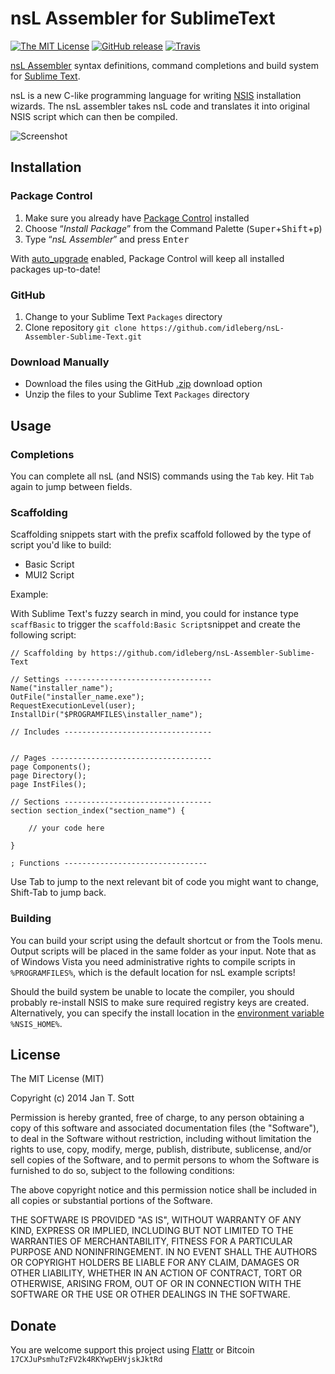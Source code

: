 # nsL Assembler for SublimeText

[![The MIT License](https://img.shields.io/badge/license-MIT-orange.svg?style=flat-square)](http://opensource.org/licenses/MIT)
[![GitHub release](https://img.shields.io/github/release/idleberg/nsL-Assembler-Sublime-Text.svg?style=flat-square)](https://github.com/idleberg/nsL-Assembler-Sublime-Text/releases)
[![Travis](https://img.shields.io/travis/idleberg/nsL-Assembler-Sublime-Text.svg?style=flat-square)](https://travis-ci.org/idleberg/nsL-Assembler-Sublime-Text)

[nsL Assembler](http://sourceforge.net/projects/nslassembler/) syntax definitions, command completions and build system for [Sublime Text](http://www.sublimetext.com/).

nsL is a new C-like programming language for writing [NSIS](http://nsis.sourceforge.net) installation wizards. The nsL assembler takes nsL code and translates it into original NSIS script which can then be compiled.

![Screenshot](https://raw.github.com/idleberg/nsL-Assembler-Sublime-Text/master/screenshot.png)

## Installation

### Package Control

1. Make sure you already have [Package Control](http://wbond.net/sublime_packages/package_control/) installed
2. Choose “*Install Package*” from the Command Palette (<kbd>Super</kbd>+<kbd>Shift</kbd>+<kbd>p</kbd>)
3. Type “*nsL Assembler*” and press <kbd>Enter</kbd>

With [auto_upgrade](http://wbond.net/sublime_packages/package_control/settings/) enabled, Package Control will keep all installed packages up-to-date!

### GitHub

1. Change to your Sublime Text `Packages` directory
2. Clone repository `git clone https://github.com/idleberg/nsL-Assembler-Sublime-Text.git`

### Download Manually

* Download the files using the GitHub [.zip](https://github.com/idleberg/nsL-Assembler-Sublime-Text/archive/master.zip) download option
* Unzip the files to your Sublime Text `Packages` directory

## Usage

### Completions

You can complete all nsL (and NSIS) commands using the `Tab` key. Hit `Tab` again to jump between fields.

### Scaffolding

Scaffolding snippets start with the prefix scaffold followed by the type of script you'd like to build:

* Basic Script
* MUI2 Script

Example:

With Sublime Text's fuzzy search in mind, you could for instance type `scaffBasic` to trigger the `scaffold:Basic Script`snippet and create the following script:

```nsis
// Scaffolding by https://github.com/idleberg/nsL-Assembler-Sublime-Text

// Settings ---------------------------------
Name("installer_name");
OutFile("installer_name.exe");
RequestExecutionLevel(user);
InstallDir("$PROGRAMFILES\installer_name");

// Includes ---------------------------------


// Pages ------------------------------------
page Components();
page Directory();
page InstFiles();

// Sections ---------------------------------
section section_index("section_name") {

	// your code here

}

; Functions --------------------------------
```

Use Tab to jump to the next relevant bit of code you might want to change, Shift-Tab to jump back.

### Building

You can build your script using the default shortcut or from the Tools menu. Output scripts will be placed in the same folder as your input. Note that as of Windows Vista you need administrative rights to compile scripts in `%PROGRAMFILES%`, which is the default location for nsL example scripts!

Should the build system be unable to locate the compiler, you should probably re-install NSIS to make sure required registry keys are created. Alternatively, you can specify the install location in the [environment variable](http://superuser.com/a/284351/195953) `%NSIS_HOME%`.

## License

The MIT License (MIT)

Copyright (c) 2014 Jan T. Sott

Permission is hereby granted, free of charge, to any person obtaining a copy of this software and associated documentation files (the "Software"), to deal in the Software without restriction, including without limitation the rights to use, copy, modify, merge, publish, distribute, sublicense, and/or sell copies of the Software, and to permit persons to whom the Software is furnished to do so, subject to the following conditions:

The above copyright notice and this permission notice shall be included in all copies or substantial portions of the Software.

THE SOFTWARE IS PROVIDED "AS IS", WITHOUT WARRANTY OF ANY KIND, EXPRESS OR IMPLIED, INCLUDING BUT NOT LIMITED TO THE WARRANTIES OF MERCHANTABILITY, FITNESS FOR A PARTICULAR PURPOSE AND NONINFRINGEMENT. IN NO EVENT SHALL THE AUTHORS OR COPYRIGHT HOLDERS BE LIABLE FOR ANY CLAIM, DAMAGES OR OTHER LIABILITY, WHETHER IN AN ACTION OF CONTRACT, TORT OR OTHERWISE, ARISING FROM, OUT OF OR IN CONNECTION WITH THE SOFTWARE OR THE USE OR OTHER DEALINGS IN THE SOFTWARE.

## Donate

You are welcome support this project using [Flattr](https://flattr.com/submit/auto?user_id=idleberg&url=https://github.com/idleberg/nsL-Assembler-Sublime-Text) or Bitcoin `17CXJuPsmhuTzFV2k4RKYwpEHVjskJktRd`